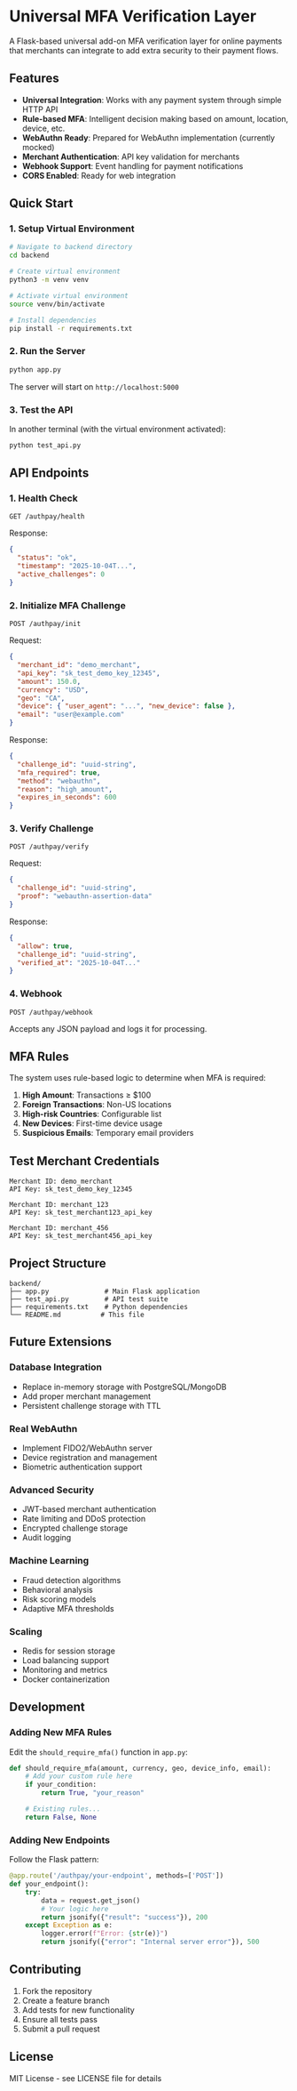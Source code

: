 # Universal MFA Verification Layer

A Flask-based universal add-on MFA verification layer for online payments that merchants can integrate to add extra security to their payment flows.

## Features

- **Universal Integration**: Works with any payment system through simple HTTP API
- **Rule-based MFA**: Intelligent decision making based on amount, location, device, etc.
- **WebAuthn Ready**: Prepared for WebAuthn implementation (currently mocked)
- **Merchant Authentication**: API key validation for merchants
- **Webhook Support**: Event handling for payment notifications
- **CORS Enabled**: Ready for web integration

## Quick Start

### 1. Setup Virtual Environment

```bash
# Navigate to backend directory
cd backend

# Create virtual environment
python3 -m venv venv

# Activate virtual environment
source venv/bin/activate

# Install dependencies
pip install -r requirements.txt
```

### 2. Run the Server

```bash
python app.py
```

The server will start on `http://localhost:5000`

### 3. Test the API

In another terminal (with the virtual environment activated):

```bash
python test_api.py
```

## API Endpoints

### 1. Health Check

```http
GET /authpay/health
```

Response:

```json
{
  "status": "ok",
  "timestamp": "2025-10-04T...",
  "active_challenges": 0
}
```

### 2. Initialize MFA Challenge

```http
POST /authpay/init
```

Request:

```json
{
  "merchant_id": "demo_merchant",
  "api_key": "sk_test_demo_key_12345",
  "amount": 150.0,
  "currency": "USD",
  "geo": "CA",
  "device": { "user_agent": "...", "new_device": false },
  "email": "user@example.com"
}
```

Response:

```json
{
  "challenge_id": "uuid-string",
  "mfa_required": true,
  "method": "webauthn",
  "reason": "high_amount",
  "expires_in_seconds": 600
}
```

### 3. Verify Challenge

```http
POST /authpay/verify
```

Request:

```json
{
  "challenge_id": "uuid-string",
  "proof": "webauthn-assertion-data"
}
```

Response:

```json
{
  "allow": true,
  "challenge_id": "uuid-string",
  "verified_at": "2025-10-04T..."
}
```

### 4. Webhook

```http
POST /authpay/webhook
```

Accepts any JSON payload and logs it for processing.

## MFA Rules

The system uses rule-based logic to determine when MFA is required:

1. **High Amount**: Transactions ≥ $100
2. **Foreign Transactions**: Non-US locations
3. **High-risk Countries**: Configurable list
4. **New Devices**: First-time device usage
5. **Suspicious Emails**: Temporary email providers

## Test Merchant Credentials

```
Merchant ID: demo_merchant
API Key: sk_test_demo_key_12345

Merchant ID: merchant_123
API Key: sk_test_merchant123_api_key

Merchant ID: merchant_456
API Key: sk_test_merchant456_api_key
```

## Project Structure

```
backend/
├── app.py              # Main Flask application
├── test_api.py         # API test suite
├── requirements.txt    # Python dependencies
└── README.md          # This file
```

## Future Extensions

### Database Integration

- Replace in-memory storage with PostgreSQL/MongoDB
- Add proper merchant management
- Persistent challenge storage with TTL

### Real WebAuthn

- Implement FIDO2/WebAuthn server
- Device registration and management
- Biometric authentication support

### Advanced Security

- JWT-based merchant authentication
- Rate limiting and DDoS protection
- Encrypted challenge storage
- Audit logging

### Machine Learning

- Fraud detection algorithms
- Behavioral analysis
- Risk scoring models
- Adaptive MFA thresholds

### Scaling

- Redis for session storage
- Load balancing support
- Monitoring and metrics
- Docker containerization

## Development

### Adding New MFA Rules

Edit the `should_require_mfa()` function in `app.py`:

```python
def should_require_mfa(amount, currency, geo, device_info, email):
    # Add your custom rule here
    if your_condition:
        return True, "your_reason"

    # Existing rules...
    return False, None
```

### Adding New Endpoints

Follow the Flask pattern:

```python
@app.route('/authpay/your-endpoint', methods=['POST'])
def your_endpoint():
    try:
        data = request.get_json()
        # Your logic here
        return jsonify({"result": "success"}), 200
    except Exception as e:
        logger.error(f"Error: {str(e)}")
        return jsonify({"error": "Internal server error"}), 500
```

## Contributing

1. Fork the repository
2. Create a feature branch
3. Add tests for new functionality
4. Ensure all tests pass
5. Submit a pull request

## License

MIT License - see LICENSE file for details
